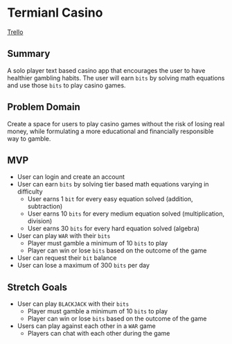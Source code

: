 # Termianl Casino

[Trello](https://trello.com/invite/b/6okUcpNm/ATTIf11ffc71f207d100631082e96ba60253417E62EB/t-casino-inc)

## Summary

A solo player text based casino app that encourages the user to have healthier gambling
habits. The user will earn `bits` by solving math equations and use those `bits`
to play casino games.

## Problem Domain

Create a space for users to play casino games without the risk of losing real money,
while formulating a more educational and financially responsible way to gamble.

## MVP

- User can login and create an account
- User can earn `bits` by solving tier based math equations varying in difficulty
  - User earns 1 `bit` for every easy equation solved (addition, subtraction)
  - User earns 10 `bits` for every medium equation solved (multiplication, division)
  - User earns 30 `bits` for every hard equation solved (algebra)
- User can play `WAR` with their `bits`
  - Player must gamble a minimum of 10 `bits` to play
  - Player can win or lose `bits` based on the outcome of the game
- User can request their `bit` balance
- User can lose a maximum of 300 `bits` per day

## Stretch Goals

- User can play `BLACKJACK` with their `bits`
  - Player must gamble a minimum of 10 `bits` to play
  - Player can win or lose `bits` based on the outcome of the game
- Users can play against each other in a `WAR` game
  - Players can chat with each other during the game

